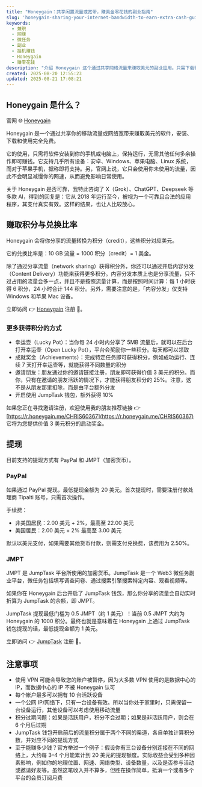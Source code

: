 ```yaml
---
title: "Honeygain：共享闲置流量或宽带，赚美金零花钱的副业指南"
slug: 'honeygain-sharing-your-internet-bandwidth-to-earn-extra-cash-guide-zh-hans'
keywords:
  - 兼职
  - 网赚
  - 微任务
  - 副业
  - 挂机赚钱
  - Honeygain
  - 赚零花钱
description: "介绍 Honeygain 这个通过共享网络流量来赚取美元的副业应用。只需下载软件，后台静默运行，无需其它操作，支持 PayPal 和数字货币提现。"
created: 2025-08-20 12:55:23
updated: 2025-08-21 17:08:21
---
```


## Honeygain 是什么？

官网 🌐 [Honeygain](https://r.honeygain.me/CHRIS60367)

Honeygain 是一个通过共享你的移动流量或网络宽带来赚取美元的软件，安装、下载和使用完全免费。

它的使用，只需将软件安装到你的手机或电脑上，保持运行，无需其他任何多余操作即可赚钱。它支持几乎所有设备：安卓、Windows、苹果电脑、Linux 系统，而对于苹果手机，据称即将支持。另，官网上说，它只会使用你未使用的流量，因此不会明显减慢你的网速，从而避免影响日常使用。

关于 Honeygain 是否可靠，我特此咨询了 X（Grok）、ChatGPT、Deepseek 等多款 AI，得到的回复是：它从 2018 年运行至今，被视为一个可靠且合法的应用程序，其支付真实有效。这样的结果，也让人比较放心。

## 赚取积分与兑换比率

Honeygain 会将你分享的流量转换为积分（credit），这些积分对应美元。

它的兑换比率是：10 GB 流量 = 1000 积分（credit）= 1 美金。

除了通过分享流量（network sharing）获得积分外，你还可以通过开启内容分发（Content Delivery）功能来获得更多积分。内容分发本质上也是分享流量，只不过占用的流量会多一点，并且不是按照流量计算，而是按照时间计算：每 1 小时获得 6 积分，24 小时合计 144 积分。另外，需要注意的是，「内容分发」仅支持 Windows 和苹果 Mac 设备。

立即访问 👉 [Honeygain](https://r.honeygain.me/CHRIS60367) 注册 🚀。

### 更多获得积分的方式

- 幸运壶（Lucky Pot）：当你每 24 小时内分享了 5MB 流量后，就可以在后台打开幸运壶（Open Lucky Pot），平台会奖励你一些积分。每天都可以领取
- 成就奖金（Achievements）：完成特定任务即可获得积分，例如成功运行、连续 7 天打开幸运壶等，就能获得不同数量的积分
- 邀请朋友：朋友通过你的邀请链接注册，朋友即可获得价值 3 美元的积分。而你，只有在邀请的朋友活跃的情况下，才能获得朋友积分的 25%。注意，这不是从朋友那里扣除，而是由平台额外分发
- 开启使用 JumpTask 钱包，额外获得 10%

如果您正在寻找邀请注册，欢迎使用我的朋友推荐链接 👉 [https://r.honeygain.me/CHRIS60367](https://r.honeygain.me/CHRIS60367) 它将为您提供价值 3 美元积分的启动奖金。

## 提现

目前支持的提现方式有 PayPal 和 JMPT（加密货币）。

### PayPal

如果通过 PayPal 提现，最低提现金额为 20 美元。首次提现时，需要注册付款处理商 Tipalti 账号，只需首次操作。

手续费：

- 非美国居民：2.00 美元 + 2%，最高至 22.00 美元
- 美国居民：2.00 美元 + 2% 最高至 3.00 美元

默认以美元支付，如果需要其他货币付款，则需支付兑换费，该费用为 2.50%。

### JMPT

JMPT 是 JumpTask 平台所使用的加密货币。JumpTask 是一个 Web3 微任务副业平台，微任务包括填写调查问卷、通过搜索引擎搜索特定内容、观看视频等。

如果你在 Honeygain 后台开启了 JumpTask 钱包，那么你分享的流量会自动实时折算为 JumpTask 的余额，即 JMPT。

JumpTask 提现最低门槛为 0.5 JMPT（约 1 美元）！当前 0.5 JMPT 大约为 Honeygain 的 1000 积分。最终也就是意味着在 Honeygain 上通过 JumpTask 钱包提现的话，最低提现金额为 1 美元。

立即访问 👉 [JumpTask](https://www.jumptask.io/r/saropezymanu) 注册 🚀。

## 注意事项

- 使用 VPN 可能会导致您的账户被暂停，因为大多数 VPN 使用的是数据中心的 IP，而数据中心的 IP 不被 Honeygain 认可
- 每个帐户最多可以拥有 10 台活跃设备
- 一个公网 IP/网络下，只有一台设备有效。所以当你处于家里时，只需保留一台设备运行，其他设备可以考虑使用移动流量
- 积分过期问题：如果是活跃用户，积分不会过期；如果是非活跃用户，则会在 6 个月后过期
- JumpTask 钱包开启前后的流量积分属于两个不同的渠道，各自单独计算积分数，并对应不同的提现方式
- 至于能赚多少钱？官方举过一个例子：假设你有三台设备分别连接在不同的网络上，大约每 3–4 个月能累计到 20 美元的提现额度。实际收益会受到多种因素影响，例如你的地理位置、网速、网络类型、设备数量，以及是否参与活动或邀请好友等。虽然这笔收入并不算多，但胜在操作简单，抵消一个或者多个平台的会员订阅月费
